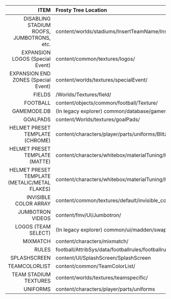 |ITEM|Frosty Tree Location|
|-:|:-|
|DISABLING STADIUM ROOFS, JUMBOTRONS, etc. | content/worlds/stadiums/InsertTeamName/InsertTeamName/MeshVariationDb|
|EXPANSION LOGOS (Special Event) | content/common/textures/logos/|
|EXPANSION END ZONES (Special Event) | content/worlds/textures/specialEvent/|
|FIELDS | /Worlds/Textures/field/|
|FOOTBALL | content/objects/common/football/Texture/|
|GAMEMODE.DB | (In legacy explorer) common/database/gamemodes/gamemode.db|
|GOALPADS | content/Worlds/textures/goalPads/|
|HELMET PRESET TEMPLATE (CHROME) | content/characters/player/parts/uniforms/Blitz/2018/MBZ_HELMET_2018_PREBLU_preset|
|HELMET PRESET TEMPLATE (MATTE) | content/characters/whitebox/materialTuning/Helmets/helmet_preset_basicMatte|
|HELMET PRESET TEMPLATE (METALIC/METAL FLAKES) | content/characters/whitebox/materialTuning/Helmets/helmet_preset_metalFleckLarge|
|INVISIBLE COLOR ARRAY | content/common/textures/default/invisible_color_array|
|JUMBOTRON VIDEOS | content/fmv/UI/Jumbotron/|
|LOGOS (TEAM SELECT) | (In legacy explorer) common/ui/madden/swappables/teamlogos.ast|
|MIXMATCH | content/characters/mixmatch/|
|RULES | football/AttribSys/data/footballrules/footballrules/|
|SPLASHSCREEN | content/UI/SplashScreen/SplashScreen|
|TEAMCOLORLIST | content/common/TeamColorList/|
|TEAM STADIUM TEXTURES | content/worlds/textures/teamspecific/|
|UNIFORMS | content/characters/player/parts/uniforms|
